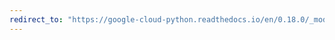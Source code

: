 ```yaml
---
redirect_to: "https://google-cloud-python.readthedocs.io/en/0.18.0/_modules/gcloud/resource_manager/project.html"
---
```

